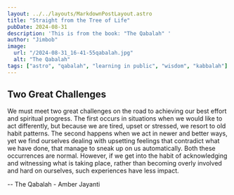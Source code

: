 ```yaml
---
layout: ../../layouts/MarkdownPostLayout.astro
title: "Straight from the Tree of Life"
pubDate: 2024-08-31
description: 'This is from the book: "The Qabalah" '
author: "Jimbob"
image:
  url: "/2024-08-31_16-41-55qabalah.jpg"
  alt: "The Qabalah"
tags: ["astro", "qabalah", "learning in public", "wisdom", "kabbalah"]
---
```


## Two Great Challenges

We must meet two great challenges on the road to achieving our best effort and spiritual progress. The first occurs in situations when we would like to act differently, but because we are tired, upset or stressed, we resort to old habit patterns. The second happens when we act in newer and better ways, yet we find ourselves dealing with upsetting feelings that contradict what we have done, that manage to sneak up on us automatically.
Both these occurrences are normal. However, if we get into the habit of acknowledging and witnessing what is taking place, rather than becoming overly involved and hard on ourselves, such experiences have less impact.

-- The Qabalah - Amber Jayanti
